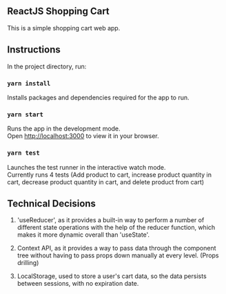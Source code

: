 ## ReactJS Shopping Cart

This is a simple shopping cart web app.

## Instructions

In the project directory, run:

### `yarn install`

Installs packages and dependencies required for the app to run.

### `yarn start`

Runs the app in the development mode.\
Open [http://localhost:3000](http://localhost:3000) to view it in your browser.

### `yarn test`

Launches the test runner in the interactive watch mode.\
Currently runs 4 tests (Add product to cart, increase product quantity in cart, decrease product quantity in cart, and delete product from cart)

## Technical Decisions

1. 'useReducer', as it provides a built-in way to perform a number of different state operations with the help of the reducer function, which makes it more dynamic overall than 'useState'.

2. Context API, as it provides a way to pass data through the component tree without having to pass props down manually at every level. (Props drilling)

3. LocalStorage, used to store a user's cart data, so the data persists between sessions, with no expiration date.
